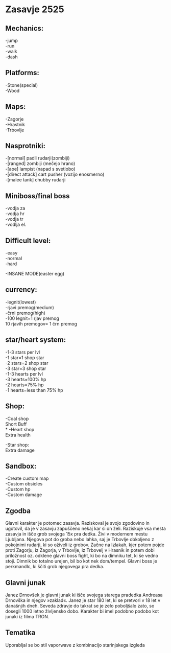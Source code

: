 # Zasavje 2525

## Mechanics:
-jump\
-run\
-walk\
-dash

## Platforms:
-Stone(special)\
-Wood


## Maps:
-Zagorje\
-Hrastnik\
-Trbovlje

## Nasprotniki:
-[normal] padli rudarji(zombiji)\
-[ranged] zombiji (mečejo hrano)\
-[aoe] lampist (napad s svetlobo)\
-[direct attack] cart pusher (vozijo enosmerno)\
-[malee tank] chubby rudarji

## Miniboss/final boss
-vodja za\
-vodja hr\
-vodja tr\
-vodlja el.

## Difficult level:
-easy\
-normal\
-hard

-INSANE MODE(easter egg)

## currency:
-legnit(lowest)\
-rjavi premog(medium)\
-črni premog(high)\
-100 legnit=1 rjav premog\
10 rjavih premogov= 1 črn premog

## star/heart system:
-1-3 stars per lvl\
-1 star=1 shop star\
-2 stars=2 shop star\
-3 star=3 shop star\
-1-3 hearts per lvl\
-3 hearts=100% hp\
-2 hearts=75% hp\
-1 hearts=less than 75% hp

## Shop:
-Coal shop\
	Short Buff\
	*
-Heart shop\
	Extra health
	
-Star shop:\
	Extra damage
	
## Sandbox:
-Create custom map\
-Custom obsicles\
-Custom hp\
-Custom damage

## Zgodba

Glavni karakter je potomec zasavja. Raziskoval je svojo zgodovino in ugotovil, da je v zasavju zapuščeno nekaj kar si on želi. Raziskuje vsa mesta zasavja in išče grob svojega 15x pra dedka. Živi v modernem mestu Ljubljana. Njegova pot do groba nebo lahka, saj je Trbovlje obkoljeno z pokojnimi rudarji, ki so oživeli iz grobov. Začne na Izlakah, kjer potem pojde proti Zagorju, iz Zagorja, v Trbovlje, iz Trbovelj v Hrasnik in potem dobi priložnost oz. odklene glavni boss fight, ki bo na dimniku tet, ki še vedno stoji. Dimnik bo totalno urejen, bil bo kot nek dom/tempel. Glavni boss je perkmandlc, ki ščiti grob njegovega pra dedka. 

## Glavni junak

Janez Drnovšek je glavni junak ki išče svojega starega pradedka Andreasa Drnovška in njegov »zaklad«. Janez je star 180 let, ki se pretvori v 18 let v današnjih dneh. Seveda zdravje do takrat se je zelo poboljšalo zato, so dosegli 1000 letno življensko dobo. Karakter bi imel podobno podobo kot junaki iz filma TRON. 

## Tematika

Uporabljal se bo stil vaporwave z kombinacijo starinjskega izgleda 


	

